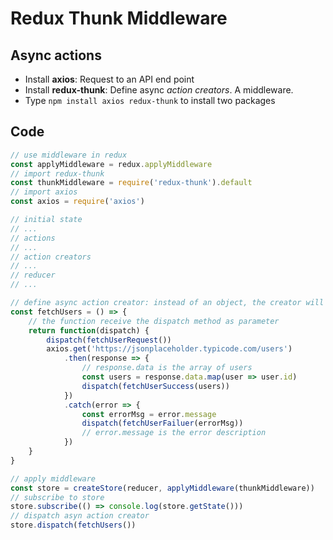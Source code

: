 # Redux Thunk Middleware

## Async actions
* Install **axios**: Request to an API end point
* Install **redux-thunk**: Define async *action creators*. A middleware.
* Type `npm install axios redux-thunk` to install two packages

## Code
```javascript
// use middleware in redux
const applyMiddleware = redux.applyMiddleware
// import redux-thunk
const thunkMiddleware = require('redux-thunk').default
// import axios
const axios = require('axios')

// initial state
// ...
// actions
// ...
// action creators
// ...
// reducer
// ...

// define async action creator: instead of an object, the creator will return a function as an action
const fetchUsers = () => {
    // the function receive the dispatch method as parameter
    return function(dispatch) {
        dispatch(fetchUserRequest())
        axios.get('https://jsonplaceholder.typicode.com/users')
            .then(response => {
                // response.data is the array of users
                const users = response.data.map(user => user.id)
                dispatch(fetchUserSuccess(users))
            })
            .catch(error => {
                const errorMsg = error.message
                dispatch(fetchUserFailuer(errorMsg))
                // error.message is the error description
            })
    }
}

// apply middleware
const store = createStore(reducer, applyMiddleware(thunkMiddleware))
// subscribe to store
store.subscribe(() => console.log(store.getState()))
// dispatch asyn action creator
store.dispatch(fetchUsers())
```
